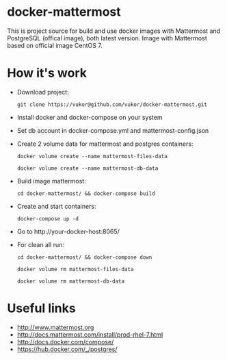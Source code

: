 docker-mattermost
===========

This is project source for build and use docker images with Mattermost and PostgreSQL (offical image), both latest version. Image with Mattermost based on official image CentOS 7.


How it's work
===========

* Download project:

    `` git clone https://vukor@github.com/vukor/docker-mattermost.git ``

* Install docker and docker-compose on your system

* Set db account in docker-compose.yml and mattermost-config.json

* Create 2 volume data for mattermost and postgres containers:
    
    `` docker volume create --name mattermost-files-data ``
    
    `` docker volume create --name mattermost-db-data ``

* Build image mattermost:

    `` cd docker-mattermost/ && docker-compose build ``

* Create and start containers:

    `` docker-compose up -d ``

* Go to http://your-docker-host:8065/

* For clean all run:

    `` cd docker-mattermost/ && docker-compose down ``
    
    `` docker volume rm mattermost-files-data ``
    
    `` docker volume rm mattermost-db-data ``


Useful links
============
  - http://www.mattermost.org
  - http://docs.mattermost.com/install/prod-rhel-7.html
  - http://docs.docker.com/compose/
  - https://hub.docker.com/_/postgres/

